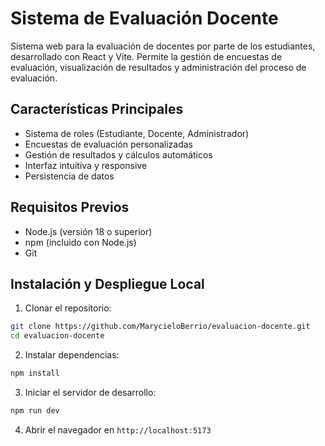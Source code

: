 # Sistema de Evaluación Docente

Sistema web para la evaluación de docentes por parte de los estudiantes, desarrollado con React y Vite. Permite la gestión de encuestas de evaluación, visualización de resultados y administración del proceso de evaluación.

## Características Principales

- Sistema de roles (Estudiante, Docente, Administrador)
- Encuestas de evaluación personalizadas
- Gestión de resultados y cálculos automáticos
- Interfaz intuitiva y responsive
- Persistencia de datos

## Requisitos Previos

- Node.js (versión 18 o superior)
- npm (incluido con Node.js)
- Git

## Instalación y Despliegue Local

1. Clonar el repositorio:
```bash
git clone https://github.com/MarycieloBerrio/evaluacion-docente.git
cd evaluacion-docente
```

2. Instalar dependencias:
```bash
npm install
```

3. Iniciar el servidor de desarrollo:
```bash
npm run dev
```

4. Abrir el navegador en `http://localhost:5173`
